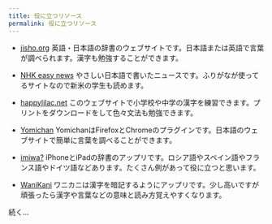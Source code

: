 ```yaml
---
title: 役に立つリソース
permalink: 役に立つリソース
---
```


* [jisho.org](https://jisho.org)  英語・日本語の辞書のウェブサイトです。日本語または英語で言葉が調べられます。漢字も勉強することができます。

* [NHK easy news](https://www3.nhk.or.jp/news/easy/)  やさしい日本語で書いたニュースです。ふりがなが使ってるサイトなので新米の学生も読めます。

* [happylilac.net](http://happylilac.net/syogaku.html)  このウェブサイトで小学校や中学の漢字を練習できます。プリントをダウンロードをして色々文法も勉強できます。

* [Yomichan](https://foosoft.net/projects/yomichan/)  YomichanはFirefoxとChromeのプラグインです。日本語のウェブサイトで簡単に言葉を調べることができます。

* [imiwa?](http://www.imiwaapp.com/)  iPhoneとiPadの辞書のアップリです。ロシア語やスペイン語やフランス語やドイツ語などあります。たくさん例があって役に立つと思います。

* [WaniKani](https://www.wanikani.com/)  ワニカニは漢字を暗記するようにアップリです。少し高いですが頑張ったら漢字や言葉などの意味と読み方覚えやすくなります。


続く...
